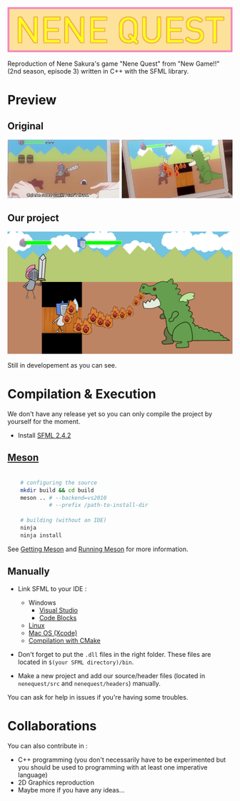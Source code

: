 ![title](title.png)

Reproduction of Nene Sakura's game "Nene Quest" from "New Game!!" (2nd
season, episode 3) written in C++ with the SFML library.

# Preview

## Original

![screenshot01](samples/screenshot01.png)

## Our project

![screenshot02](samples/screenshot02.png)

Still in developement as you can see.

# Compilation & Execution

We don't have any release yet so you can only compile the project by
yourself for the moment.

* Install [SFML 2.4.2](https://www.sfml-dev.org/download/sfml/2.4.2/)

## [Meson](http://mesonbuild.com/)

```sh

    # configuring the source
    mkdir build && cd build
    meson .. # --backend=vs2010
             # --prefix /path-to-install-dir

    # building (without an IDE)
    ninja
    ninja install
```

See [Getting Meson](http://mesonbuild.com/Getting-meson.html) and
[Running Meson](http://mesonbuild.com/Running-Meson.html) for more
information.

## Manually

* Link SFML to your IDE :
  + Windows
    - [Visual
      Studio](https://www.sfml-dev.org/tutorials/2.4/start-vc.php)
    - [Code Blocks](https://www.sfml-dev.org/tutorials/2.4/start-cb.php)
  + [Linux](https://www.sfml-dev.org/tutorials/2.4/start-linux.php)
  + [Mac OS
    (Xcode)](https://www.sfml-dev.org/tutorials/2.4/start-osx.php)
  + [Compilation with
    CMake](https://www.sfml-dev.org/tutorials/2.4/compile-with-cmake.php)

* Don't forget to put the `.dll` files in the right folder. These files
  are located in `$(your SFML directory)/bin`.

* Make a new project and add our source/header files (located in
  `nenequest/src` and `nenequest/headers`) manually.

You can ask for help in issues if you're having some troubles.

# Collaborations

You can also contribute in :
- C++ programming (you don't necessarily have to be experimented but
  you should be used to programming with at least one imperative
  language)
- 2D Graphics reproduction
- Maybe more if you have any ideas...
